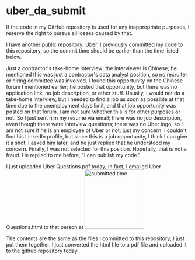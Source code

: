# uber_da_submit


If the code in my GitHub repository is used for any inappropriate purposes, I reserve the right to pursue all losses caused by that.

I have another public repository: Uber. I previously committed my code to this repository, so the commit time should be earlier than the time listed below.

Just a contractor's take-home interview; the interviewer is Chinese; he mentioned this was just a contractor's data analyst position, so no recruiter or hiring committee was involved. I found this opportunity on the Chinese forum I mentioned earlier; he posted that opportunity, but there was no application link, no job description, or other stuff. Usually, I would not do a take-home interview, but I needed to find a job as soon as possible at that time due to the unemployment days limit, and that job opportunity was posted on that forum. I am not sure whether this is for other purposes or not. So I just sent him my resume via email; there was no job description, even though there were interview questions; there was no Uber logo, so I am not sure if he is an employee of Uber or not; just my concern: I couldn't find his LinkedIn profile, but since this is a job opportunity, I think I can give it a shot. I asked him later, and he just replied that he understood my concern. Finally, I was not selected for this position. Hopefully, that is not a fraud. He replied to me before, "I can publish my code."

I just uploaded Uber Questions.pdf today; in fact, I emailed Uber Questions.html to that person at <img width="163" alt="submitted time" src="https://user-images.githubusercontent.com/33749919/183723671-c7c3dc78-6be4-4238-be40-5ac0120686bf.png">

The contents are the same as the files I committed to this repository; I just put them together. I just converted the html file to a pdf file and uploaded it to the github repository today.


